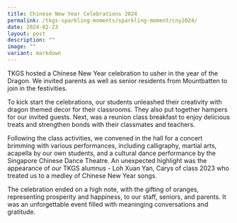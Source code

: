 ```yaml
---
title: Chinese New Year Celebrations 2024
permalink: /tkgs-sparkling-moments/sparkling-moment/cny2024/
date: 2024-02-23
layout: post
description: ""
image: ""
variant: markdown
---
```

<p></p>
<p></p>
<p>TKGS hosted a Chinese New Year celebration to usher in the year of the
Dragon. We invited parents as well as senior residents from Mountbatten
to join in the festivities.</p>
<p>To kick start the celebrations, our students unleashed their creativity
with dragon themed decor for their classrooms. They also put together hampers
for our invited guests. Next, was a reunion class breakfast to enjoy delicious
treats and strengthen bonds with their classmates and teachers.</p>
<p>Following the class activities, we convened in the hall for a concert
brimming with various performances, including calligraphy, martial arts,
acapella by our own students, and a cultural dance performance by the Singapore
Chinese Dance Theatre. An unexpected highlight was the appearance of our
TKGS alumnus - Loh Xuan Yan, Carys of class 2023 who treated us to a medley
of Chinese New Year songs.</p>
<p>The celebration ended on a high note, with the gifting of oranges, representing
prosperity and happiness, to our staff, seniors, and parents. It was an
unforgettable event filled with meaninging conversations and gratitude.</p>